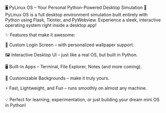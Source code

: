 🖥️ PyLinux OS – Your Personal Python-Powered Desktop Simulation 🚀
PyLinux OS is a full desktop environment simulation built entirely with Python using Flask, Tkinter, and PyWebview. Experience a sleek, interactive operating system right inside a desktop app!

✨ Features that make it awesome:

🔑 Custom Login Screen – with personalized wallpaper support.

🖼 Interactive Desktop UI – just like a real OS, but built in Python.

🖥 Built-in Apps – Terminal, File Explorer, Notes (and more coming).

🎨 Customizable Backgrounds – make it truly yours.

⚡ Fast, Lightweight, and Fun – runs smoothly on almost any machine.

💡 Perfect for learning, experimentation, or just building your dream mini OS in Python!
